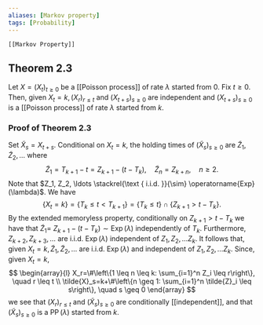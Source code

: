```yaml
---
aliases: [Markov property]
tags: [Probability]
---
```

```ad-seealso
[[Markov Property]]
```
## Theorem 2.3
Let $X=\left(X_t\right)_{t \geq 0}$ be a [[Poisson process]] of rate $\lambda$ started from 0. Fix $t \geq 0$. Then, given $X_t=k,\left(X_r\right)_{r \leq t}$ and $\left(X_{t+s}\right)_{s \geq 0}$ are independent and $\left(X_{t+s}\right)_{s \geq 0}$ is a [[Poisson process]] of rate $\lambda$ started from $k$.

### Proof of Theorem 2.3
Set $\tilde{X}_s=X_{t+s}$. Conditional on $X_t=k$, the holding times of $\left(\tilde{X}_s\right)_{s \geq 0}$ are $\tilde{Z}_1, \tilde{Z}_2, \ldots$ where
$$
\tilde{Z}_1=T_{k+1}-t=Z_{k+1}-\left(t-T_k\right), \quad \tilde{Z}_n=Z_{k+n}, \quad n \geq 2 .
$$
Note that $Z_1, Z_2, \ldots \stackrel{\text { i.i.d. }}{\sim} \operatorname{Exp}(\lambda)$. We have
$$
\left\{X_t=k\right\}=\left\{T_k \leq t<T_{k+1}\right\}=\left\{T_k \leq t\right\} \cap\left\{Z_{k+1}>t-T_k\right\} .
$$
By the extended memoryless property, conditionally on $Z_{k+1}>t-T_k$ we have that $\tilde{Z}_1=$ $Z_{k+1}-\left(t-T_k\right) \sim \operatorname{Exp}(\lambda)$ independently of $T_k$. Furthermore, $Z_{k+2}, Z_{k+3}, \ldots$ are i.i.d. $\operatorname{Exp}(\lambda)$ independent of $Z_1, Z_2, \ldots Z_k$. It follows that, given $X_t=k, \tilde{Z}_1, \tilde{Z}_2, \ldots$ are i.i.d. $\operatorname{Exp}(\lambda)$ and independent of $Z_1, Z_2, \ldots Z_k$.
Since, given $X_t=k$,
$$
\begin{array}{l}
X_r=\#\left\{1 \leq n \leq k: \sum_{i=1}^n Z_i \leq r\right\}, \quad r \leq t \\
\tilde{X}_s=k+\#\left\{n \geq 1: \sum_{i=1}^n \tilde{Z}_i \leq s\right\}, \quad s \geq 0
\end{array}
$$
we see that $\left(X_r\right)_{r \leq t}$ and $\left(\tilde{X}_s\right)_{s \geq 0}$ are conditionally [[independent]], and that $\left(\tilde{X}_s\right)_{s \geq 0}$ is a $\operatorname{PP}(\lambda)$ started from $k$.